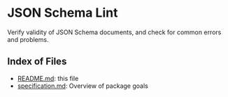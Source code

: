 # JSON Schema Lint

Verify validity of JSON Schema documents, and check for common errors and problems.

## Index of Files

* [README.md](README.md): this file
* [specification.md](specification.md): Overview of package goals
